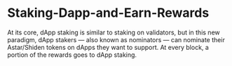 # Staking-Dapp-and-Earn-Rewards
At its core, dApp staking is similar to staking on validators, but in this new paradigm, dApp stakers — also known as nominators — can nominate their Astar/Shiden tokens on dApps they want to support. At every block, a portion of the rewards goes to dApp staking.
